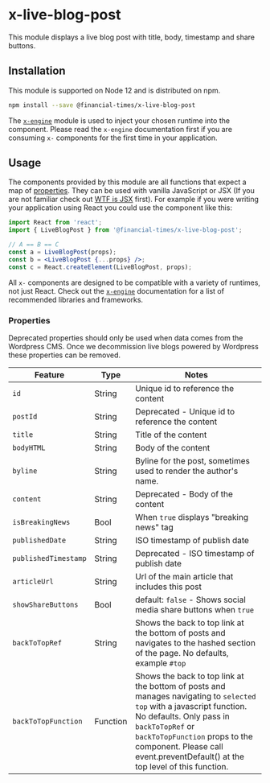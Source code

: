 # x-live-blog-post

This module displays a live blog post with title, body, timestamp and share buttons.


## Installation

This module is supported on Node 12 and is distributed on npm.

```bash
npm install --save @financial-times/x-live-blog-post
```

The [`x-engine`][engine] module is used to inject your chosen runtime into the component. Please read the `x-engine` documentation first if you are consuming `x-` components for the first time in your application.

[engine]: https://github.com/Financial-Times/x-dash/tree/HEAD/packages/x-engine


## Usage

The components provided by this module are all functions that expect a map of [properties](#properties). They can be used with vanilla JavaScript or JSX (If you are not familiar check out [WTF is JSX][jsx-wtf] first). For example if you were writing your application using React you could use the component like this:

```jsx
import React from 'react';
import { LiveBlogPost } from '@financial-times/x-live-blog-post';

// A == B == C
const a = LiveBlogPost(props);
const b = <LiveBlogPost {...props} />;
const c = React.createElement(LiveBlogPost, props);
```

All `x-` components are designed to be compatible with a variety of runtimes, not just React. Check out the [`x-engine`][engine] documentation for a list of recommended libraries and frameworks.

[jsx-wtf]: https://jasonformat.com/wtf-is-jsx/

### Properties

Deprecated properties should only be used when data comes from the Wordpress CMS.
Once we decommission live blogs powered by Wordpress these properties can be removed.

Feature             | Type   | Notes
--------------------|--------|----------------------------
`id`                | String | Unique id to reference the content
`postId`            | String | Deprecated - Unique id to reference the content
`title`             | String | Title of the content
`bodyHTML`          | String | Body of the content
`byline`            | String | Byline for the post, sometimes used to render the author's name.
`content`           | String | Deprecated - Body of the content
`isBreakingNews`    | Bool   | When `true` displays "breaking news" tag
`publishedDate`     | String | ISO timestamp of publish date
`publishedTimestamp`| String | Deprecated - ISO timestamp of publish date
`articleUrl`        | String | Url of the main article that includes this post
`showShareButtons`  | Bool   | default: `false` - Shows social media share buttons when `true`
`backToTopRef`  			| String   | Shows the back to top link at the bottom of posts and navigates to the hashed section of the page. No defaults, example `#top`
`backToTopFunction`  		| Function   | Shows the back to top link at the bottom of posts and manages navigating to `selected top` with a javascript function. No defaults. Only pass in `backToTopRef` or `backToTopFunction` props to the component. Please call event.preventDefault() at the top level of this function.

